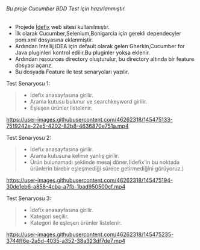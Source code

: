###### Bu proje Cucumber BDD Test için hazırlanmıştır.
* Projede [İdefix](https://www.idefix.com/) web sitesi kullanılmıştır.
* İlk olarak Cucumber,Selenium,Bonigarcia için gerekli dependecyler pom.xml dosyasına eklenmiştir.
* Ardından Intellij IDEA için default olarak gelen Gherkin,Cucumber for Java pluginleri kontrol edilir.Bu pluginler yoksa eklenir.
* Ardından resources directory oluşturulur, bu directory altında bir feature dosyası açarız.
* Bu dosyada Feature ile test senaryoları yazılır.

Test Senaryosu 1:
> * İdefix anasayfasına girilir.
> * Arama kutusu bulunur ve searchkeyword girilir.
> * Eşleşen ürünler listelenir.

https://user-images.githubusercontent.com/46262318/145475133-7519242e-22e5-4202-82b8-4636870e751a.mp4

Test Senaryosu 2:
> * İdefix anasayfasına girilir.
> * Arama kutusuna kelime yanlış girilir.
> * Ürün bulunamadı şeklinde mesaj döner.(İdefix'in bu noktada ürünlerin birebir eşleşmediği sürece getirmediğini görüyoruz.)

https://user-images.githubusercontent.com/46262318/145475194-30de1eb6-a858-4cba-a7fb-1bad950500cf.mp4

Test Senaryosu 3:
> * İdefix anasayfasına girilir.
> * Kategori seçilir.
> * Kategori ile eşleşen ürünler listelenir.

https://user-images.githubusercontent.com/46262318/145475235-3744ff6e-2a5d-4035-a352-38a323df7de7.mp4




